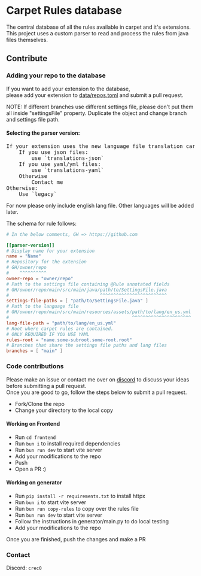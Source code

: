# Carpet Rules database

The central database of all the rules available in carpet and it's extensions.  
This project uses a custom parser to read and process the rules from java files themselves.  

## Contribute

### Adding your repo to the database

If you want to add your extension to the database,  
please add your extension to [data/repos.toml](data/repos.toml) and submit a pull request.

NOTE: If different branches use different settings file, please don't put them all inside "settingsFile" property. Duplicate the object and change branch and settings file path.

#### Selecting the parser version:

<pre>
If your extension uses the new language file translation carpet rules:
    If you use json files: 
        use `translations-json`
    If you use yaml/yml files:
        use `translations-yaml`
    Otherwise
        Contact me
Otherwise:
    Use `legacy`
</pre>

For now please only include english lang file. Other languages will be added later.

The schema for rule follows:
```toml
# In the below comments, GH => https://github.com

[[parser-version]]
# Display name for your extension
name = "Name"
# Repository for the extension
# GH/owner/repo
#    ^^^^^^^^^^
owner-repo = "owner/repo"
# Path to the settings file containing @Rule annotated fields
# GH/owner/repo/main/src/main/java/path/to/SettingsFile.java
#                                  ^^^^^^^^^^^^^^^^^^^^^^^^^
settings-file-paths = [ "path/to/SettingsFile.java" ]
# Path to the language file
# GH/owner/repo/main/src/main/resources/assets/path/to/lang/en_us.yml
#                                              ^^^^^^^^^^^^^^^^^^^^^^
lang-file-path = "path/to/lang/en_us.yml" 
# Root where carpet rules are contained. 
# ONLY REQUIRED IF YOU USE YAML 
rules-root = "name.some-subroot.some-root.root" 
# Branches that share the settings file paths and lang files
branches = [ "main" ]
```

### Code contributions

Please make an issue or contact me over on [discord](#contact) to discuss your ideas before submitting a pull request.  
Once you are good to go, follow the steps below to submit a pull request.

- Fork/Clone the repo
- Change your directory to the local copy

#### Working on Frontend

- Run `cd frontend`
- Run `bun i` to install required dependencies
- Run `bun run dev` to start vite server
- Add your modifications to the repo
- Push
- Open a PR :)

#### Working on generator

- Run `pip install -r requirements.txt` to install httpx
- Run `bun i` to start vite server
- Run `bun run copy-rules` to copy over the rules file
- Run `bun run dev` to start vite server
- Follow the instructions in generator/main.py to do local testing
- Add your modifications to the repo

Once you are finished, push the changes and make a PR

### Contact

Discord: `crec0`

